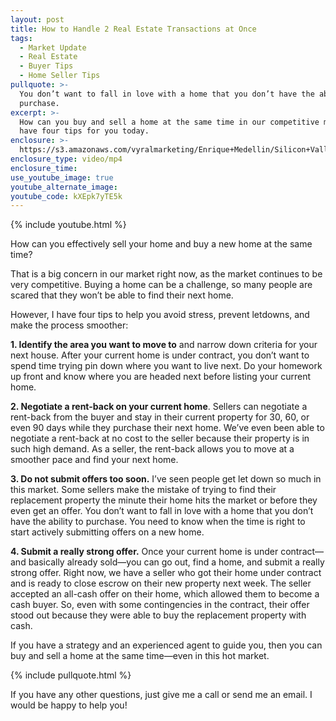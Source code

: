 ```yaml
---
layout: post
title: How to Handle 2 Real Estate Transactions at Once
tags:
  - Market Update
  - Real Estate
  - Buyer Tips
  - Home Seller Tips
pullquote: >-
  You don’t want to fall in love with a home that you don’t have the ability to
  purchase.
excerpt: >-
  How can you buy and sell a home at the same time in our competitive market? I
  have four tips for you today.
enclosure: >-
  https://s3.amazonaws.com/vyralmarketing/Enrique+Medellin/Silicon+Valley+Real+Estate-+How+to+Handle+2+Real+Estate+Transactions+at+Once.mp4
enclosure_type: video/mp4
enclosure_time:
use_youtube_image: true
youtube_alternate_image:
youtube_code: kXEpk7yTE5k
---
```



{% include youtube.html %}

How can you effectively sell your home and buy a new home at the same time?

That is a big concern in our market right now, as the market continues to be very competitive. Buying a home can be a challenge, so many people are scared that they won’t be able to find their next home.

However, I have four tips to help you avoid stress, prevent letdowns, and make the process smoother:

**1. Identify the area you want to move to** and narrow down criteria for your next house. After your current home is under contract, you don’t want to spend time trying pin down where you want to live next. Do your homework up front and know where you are headed next before listing your current home.

**2. Negotiate a rent-back on your current home**. Sellers can negotiate a rent-back from the buyer and stay in their current property for 30, 60, or even 90 days while they purchase their next home. We’ve even been able to negotiate a rent-back at no cost to the seller because their property is in such high demand. As a seller, the rent-back allows you to move at a smoother pace and find your next home.

**3. Do not submit offers too soon.** I’ve seen people get let down so much in this market. Some sellers make the mistake of trying to find their replacement property the minute their home hits the market or before they even get an offer. You don’t want to fall in love with a home that you don’t have the ability to purchase. You need to know when the time is right to start actively submitting offers on a new home.

**4. Submit a really strong offer.** Once your current home is under contract—and basically already sold—you can go out, find a home, and submit a really strong offer. Right now, we have a seller who got their home under contract and is ready to close escrow on their new property next week. The seller accepted an all-cash offer on their home, which allowed them to become a cash buyer. So, even with some contingencies in the contract, their offer stood out because they were able to buy the replacement property with cash.

If you have a strategy and an experienced agent to guide you, then you can buy and sell a home at the same time—even in this hot market.

{% include pullquote.html %}

If you have any other questions, just give me a call or send me an email. I would be happy to help you!